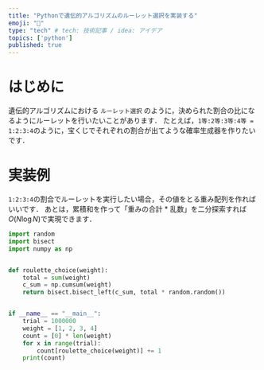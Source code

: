 ```yaml
---
title: "Pythonで遺伝的アルゴリズムのルーレット選択を実装する"
emoji: "🦔"
type: "tech" # tech: 技術記事 / idea: アイデア
topics: ['python']
published: true
---
```


# はじめに

遺伝的アルゴリズムにおける `ルーレット選択` のように，決められた割合の比になるようにルーレットを行いたいことがあります．
たとえば，`1等:2等:3等:4等 = 1:2:3:4`のように，宝くじでそれぞれの割合が出てような確率生成器を作りたいです．

# 実装例

`1:2:3:4`の割合でルーレットを実行したい場合，その値をとる重み配列を作ればいいです．
あとは，累積和を作って「重みの合計 * 乱数」を二分探索すれば $O(N \log N)$で実現できます．

```python
import random
import bisect
import numpy as np


def roulette_choice(weight):
    total = sum(weight)
    c_sum = np.cumsum(weight)
    return bisect.bisect_left(c_sum, total * random.random())


if __name__ == "__main__":
    trial = 1000000
    weight = [1, 2, 3, 4]
    count = [0] * len(weight)
    for x in range(trial):
        count[roulette_choice(weight)] += 1
    print(count)
```
